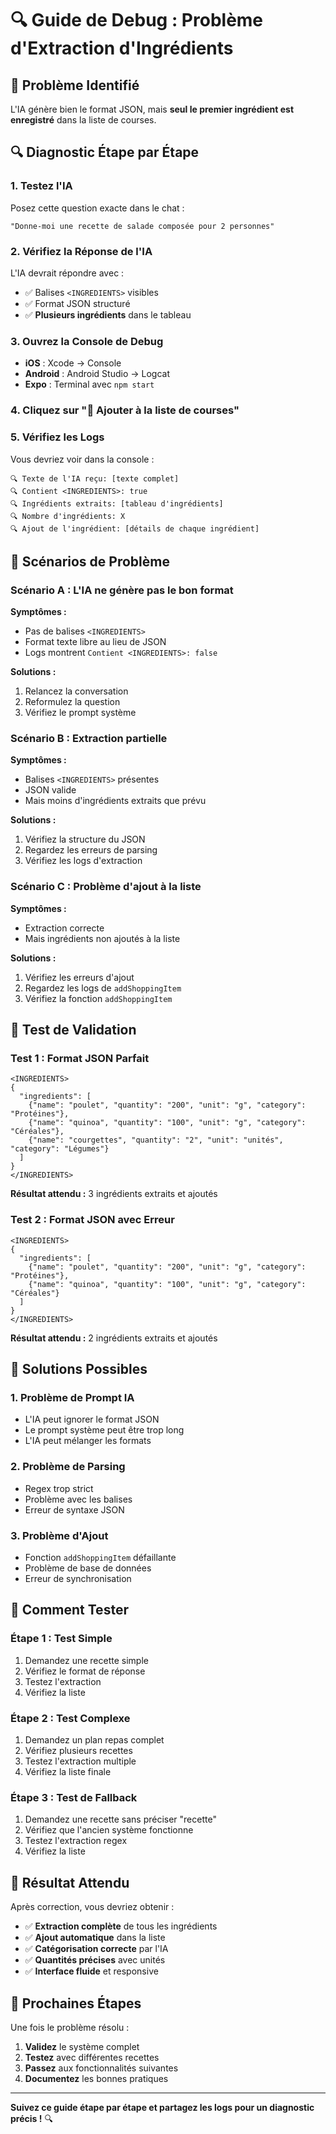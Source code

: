 # 🔍 Guide de Debug : Problème d'Extraction d'Ingrédients

## 🚨 Problème Identifié
L'IA génère bien le format JSON, mais **seul le premier ingrédient est enregistré** dans la liste de courses.

## 🔍 Diagnostic Étape par Étape

### 1. Testez l'IA
Posez cette question exacte dans le chat :
```
"Donne-moi une recette de salade composée pour 2 personnes"
```

### 2. Vérifiez la Réponse de l'IA
L'IA devrait répondre avec :
- ✅ Balises `<INGREDIENTS>` visibles
- ✅ Format JSON structuré
- ✅ **Plusieurs ingrédients** dans le tableau

### 3. Ouvrez la Console de Debug
- **iOS** : Xcode → Console
- **Android** : Android Studio → Logcat
- **Expo** : Terminal avec `npm start`

### 4. Cliquez sur "🛒 Ajouter à la liste de courses"

### 5. Vérifiez les Logs
Vous devriez voir dans la console :
```
🔍 Texte de l'IA reçu: [texte complet]
🔍 Contient <INGREDIENTS>: true
🔍 Ingrédients extraits: [tableau d'ingrédients]
🔍 Nombre d'ingrédients: X
🔍 Ajout de l'ingrédient: [détails de chaque ingrédient]
```

## 🚨 Scénarios de Problème

### Scénario A : L'IA ne génère pas le bon format
**Symptômes :**
- Pas de balises `<INGREDIENTS>`
- Format texte libre au lieu de JSON
- Logs montrent `Contient <INGREDIENTS>: false`

**Solutions :**
1. Relancez la conversation
2. Reformulez la question
3. Vérifiez le prompt système

### Scénario B : Extraction partielle
**Symptômes :**
- Balises `<INGREDIENTS>` présentes
- JSON valide
- Mais moins d'ingrédients extraits que prévu

**Solutions :**
1. Vérifiez la structure du JSON
2. Regardez les erreurs de parsing
3. Vérifiez les logs d'extraction

### Scénario C : Problème d'ajout à la liste
**Symptômes :**
- Extraction correcte
- Mais ingrédients non ajoutés à la liste

**Solutions :**
1. Vérifiez les erreurs d'ajout
2. Regardez les logs de `addShoppingItem`
3. Vérifiez la fonction `addShoppingItem`

## 🧪 Test de Validation

### Test 1 : Format JSON Parfait
```
<INGREDIENTS>
{
  "ingredients": [
    {"name": "poulet", "quantity": "200", "unit": "g", "category": "Protéines"},
    {"name": "quinoa", "quantity": "100", "unit": "g", "category": "Céréales"},
    {"name": "courgettes", "quantity": "2", "unit": "unités", "category": "Légumes"}
  ]
}
</INGREDIENTS>
```

**Résultat attendu :** 3 ingrédients extraits et ajoutés

### Test 2 : Format JSON avec Erreur
```
<INGREDIENTS>
{
  "ingredients": [
    {"name": "poulet", "quantity": "200", "unit": "g", "category": "Protéines"},
    {"name": "quinoa", "quantity": "100", "unit": "g", "category": "Céréales"}
  ]
}
</INGREDIENTS>
```

**Résultat attendu :** 2 ingrédients extraits et ajoutés

## 🔧 Solutions Possibles

### 1. Problème de Prompt IA
- L'IA peut ignorer le format JSON
- Le prompt système peut être trop long
- L'IA peut mélanger les formats

### 2. Problème de Parsing
- Regex trop strict
- Problème avec les balises
- Erreur de syntaxe JSON

### 3. Problème d'Ajout
- Fonction `addShoppingItem` défaillante
- Problème de base de données
- Erreur de synchronisation

## 📱 Comment Tester

### Étape 1 : Test Simple
1. Demandez une recette simple
2. Vérifiez le format de réponse
3. Testez l'extraction
4. Vérifiez la liste

### Étape 2 : Test Complexe
1. Demandez un plan repas complet
2. Vérifiez plusieurs recettes
3. Testez l'extraction multiple
4. Vérifiez la liste finale

### Étape 3 : Test de Fallback
1. Demandez une recette sans préciser "recette"
2. Vérifiez que l'ancien système fonctionne
3. Testez l'extraction regex
4. Vérifiez la liste

## 🎯 Résultat Attendu

Après correction, vous devriez obtenir :
- ✅ **Extraction complète** de tous les ingrédients
- ✅ **Ajout automatique** dans la liste
- ✅ **Catégorisation correcte** par l'IA
- ✅ **Quantités précises** avec unités
- ✅ **Interface fluide** et responsive

## 🚀 Prochaines Étapes

Une fois le problème résolu :
1. **Validez** le système complet
2. **Testez** avec différentes recettes
3. **Passez** aux fonctionnalités suivantes
4. **Documentez** les bonnes pratiques

---

**Suivez ce guide étape par étape et partagez les logs pour un diagnostic précis !** 🔍

